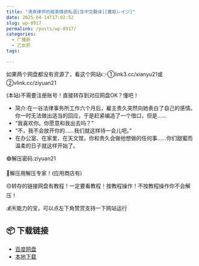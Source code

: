 ```yaml
---
title: "清爽律师的甜美情欲私语[含中文翻译][鷹取レイジ]"
date: 2025-04-14T17:02:52
slug: wp-8917
permalink: /posts/wp-8917/
categories:
  - 广播剧
  - 乙女抓
tags:

---
```


如果两个网盘都没有资源了，看这个网站👉①link3.cc/xianyu21或②vlink.cc/ziyuan21

(本站)不需要注册账号！直接转存到对应网盘OK？懂吧！

*   简介:在一谷法律事务所工作六个月后，雇主贵久突然向她表白了自己的感情。你一时无法做出适当的回应，于是赶紧编造了一个借口，但是……
*   “我喜欢你。你愿意和我出去吗？”
*   “不，我不会放开你的……我们就这样待一会儿吧。”
*   在办公室、在家里、在天文馆，你和贵久会做他想做的任何事……你们甜蜜而温柔的日子就这样开始了。

🟢解压密码:ziyuan21

🔵解压用解压专家！(应用商店有)

🟡转存的链接网盘有教程！一定要看教程！按教程操作！不按教程操作你不会解压！

💰🈶能力的宝，可以点左下角赞赏支持一下网站运行

## 📦 下载链接
- [百度网盘](https://blziyuan21.com/pay-download/8917?key=a3fb803d18&down_id=0)
- [本地下载](https://blziyuan21.com/pay-download/8917?key=a3fb803d18&down_id=1)

